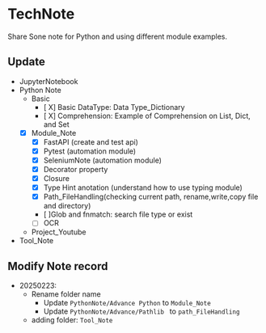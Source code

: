 # TechNote

Share Sone note for Python and using different module examples. 

## Update

- JupyterNotebook
- Python Note
	- Basic 
		- [ X] Basic DataType: Data Type_Dictionary
		- [ X] Comprehension: Example of Comprehension on List, Dict, and Set
	- [X] Module_Note
		- [X] FastAPI (create and test api)
		- [X] Pytest (automation module)
		- [X] SeleniumNote (automation module)
		- [X] Decorator property 
		- [X] Closure
		- [X] Type Hint anotation (understand how to use typing module)
		- [X] Path_FileHandling(checking current path, rename,write,copy file and directory)
		- [ ]Glob and fnmatch: search file type or exist  
		- [ ] OCR
		
	- Project_Youtube
- Tool_Note	

## Modify Note record
- 20250223: 
	- Rename folder name 
		- Update `PythonNote/Advance Python` to  `Module_Note`
		- Update `PythonNote/Advance/Pathlib ` to `path_FileHandling` 
	- adding folder: `Tool_Note`